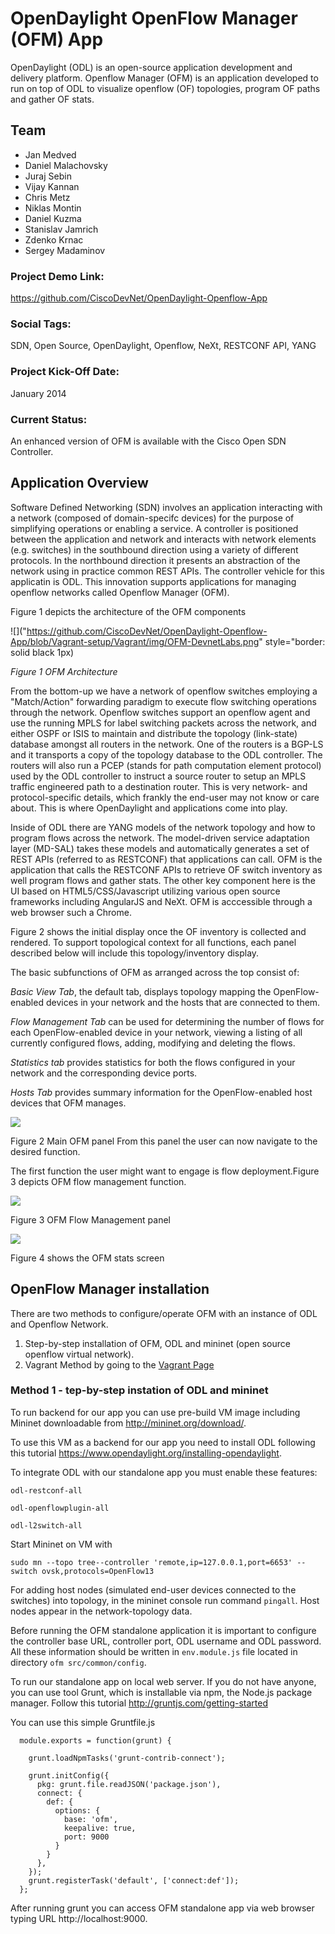 # OpenDaylight OpenFlow Manager (OFM) App

OpenDaylight (ODL) is an open-source application development and delivery platform. Openflow Manager (OFM) is an application developed to run on top of ODL to visualize openflow (OF) topologies, program OF paths and gather OF stats. 

## Team
- Jan Medved
- Daniel Malachovsky
- Juraj Sebin
- Vijay Kannan
- Chris Metz
- Niklas Montin
- Daniel Kuzma
- Stanislav Jamrich
- Zdenko Krnac
- Sergey Madaminov

### Project Demo Link:

https://github.com/CiscoDevNet/OpenDaylight-Openflow-App

### Social Tags:

SDN, Open Source, OpenDaylight, Openflow, NeXt, RESTCONF API, YANG

### Project Kick-Off Date:

January 2014

### Current Status:

An enhanced version of OFM is available with the Cisco Open SDN Controller. 

## Application Overview

Software Defined Networking (SDN) involves an application interacting with a network (composed of domain-specifc devices) for the purpose of simplifying operations or enabling a service. A controller is positioned between the application and network and interacts with network elements (e.g. switches) in the southbound direction using a variety of different protocols. In the northbound direction it presents an abstraction of the network using in practice common REST APIs. The controller vehicle for this applicatin is ODL. This innovation supports applications for managing openflow networks called Openflow Manager (OFM). 

Figure 1 depicts the architecture of the OFM components 


![]("https://github.com/CiscoDevNet/OpenDaylight-Openflow-App/blob/Vagrant-setup/Vagrant/img/OFM-DevnetLabs.png" style="border: solid black 1px)

 *Figure 1 OFM Architecture*


From the bottom-up we have a network of openflow switches employing a "Match/Action" forwarding paradigm to execute flow switching operations through the network. Openflow switches support an openflow agent and use the running MPLS for label switching packets across the network, and either OSPF or ISIS to maintain and distribute the topology (link-state) database amongst all routers in the network. One of the routers is a BGP-LS and it transports a copy of the topology database to the ODL controller. The routers will also run a PCEP (stands for path computation element protocol) used by the ODL controller to instruct a source router to setup an MPLS traffic engineered path to a destination router. This is very network- and protocol-specific details, which frankly the end-user may not know or care about. This is where OpenDaylight and applications come into play.

Inside of ODL there are YANG models of the network topology and how to program flows across the network. The model-driven service adaptation layer (MD-SAL) takes these models and automatically generates a set of REST APIs (referred to as RESTCONF) that applications can call. OFM is the application that calls the RESTCONF APIs to retrieve OF switch inventory as well program flows and gather stats. The other key component here is the UI based on HTML5/CSS/Javascript utilizing various open source frameworks including AngularJS and NeXt. OFM is acccessible through a web browser such a Chrome.

Figure 2 shows the initial display once the OF inventory is collected and rendered. To support topological context for all functions, each panel described below will include this topology/inventory display.

The basic subfunctions of OFM as arranged across the top consist of:

*Basic View Tab*, the default tab, displays topology mapping the OpenFlow-enabled devices in your network and the hosts that are connected to them.

*Flow Management Tab* can be used for determining the number of flows for each OpenFlow-enabled device in your network, viewing a listing of all currently configured flows, adding, modifying and deleting the flows.

*Statistics tab* provides statistics for both the flows configured in your network and the corresponding device ports.

*Hosts Tab* provides summary information for the OpenFlow-enabled host devices that OFM manages.

![](https://github.com/CiscoDevNet/OpenDaylight-Openflow-App/blob/Vagrant-setup/Vagrant/img/OFM%20check.png)

Figure 2 Main OFM panel
From this panel the user can now navigate to the desired function.

The first function the user might want to engage is flow deployment.Figure 3 depicts OFM flow management function. 

![](https://github.com/CiscoDevNet/OpenDaylight-Openflow-App/blob/Vagrant-setup/Vagrant/img/flow%20management.png)

Figure 3 OFM Flow Management panel

![](https://github.com/CiscoDevNet/OpenDaylight-Openflow-App/blob/Vagrant-setup/Vagrant/img/statistics.png)

Figure 4 shows the OFM stats screen






## OpenFlow Manager installation

There are two methods to configure/operate OFM with an instance of ODL and Openflow Network.

1. Step-by-step installation of OFM, ODL and mininet (open source openflow virtual network).
2. Vagrant Method by going to the [Vagrant Page](https://github.com/CiscoDevNet/OpenDaylight-Openflow-App/tree/Vagrant-setup/Vagrant)

### Method 1 - tep-by-step instation of ODL and mininet

To run backend for our app you can use pre-build VM image including Mininet downloadable from
http://mininet.org/download/.

To use this VM as a backend for our app you need to install ODL following this tutorial
https://www.opendaylight.org/installing-opendaylight.

To integrate ODL with our standalone app you must enable these features:

`odl-restconf-all`

`odl-openflowplugin-all`

`odl-l2switch-all`

Start Mininet on VM with

`sudo mn --topo tree--controller 'remote,ip=127.0.0.1,port=6653' --switch ovsk,protocols=OpenFlow13`

For adding host nodes (simulated end-user devices connected to the switches) into topology, in the mininet console run command `pingall`. Host nodes appear in the network-topology data.

Before running the OFM standalone application it is important to configure the controller base URL, controller port, ODL username and ODL password. All these information should be written in `env.module.js` file located in directory `ofm src/common/config`.

To run our standalone app on local web server. If you do not have anyone, you can use tool Grunt, which is installable via npm, the Node.js package manager. Follow this tutorial
http://gruntjs.com/getting-started

You can use this simple Gruntfile.js

```
  module.exports = function(grunt) {

    grunt.loadNpmTasks('grunt-contrib-connect');

    grunt.initConfig({
      pkg: grunt.file.readJSON('package.json'),
      connect: {
        def: {
          options: {
            base: 'ofm',
            keepalive: true,
            port: 9000
          }
        }
      },
    });
    grunt.registerTask('default', ['connect:def']);
  };
```
After running grunt you can access OFM standalone app via web browser typing URL http://localhost:9000.
